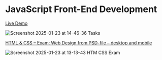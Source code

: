 
# JavaScript Front-End Development 


[Live Demo](https://DemianVassilev.github.io/SirmaAcademy)

![Screenshot 2025-01-23 at 14-46-36 Tasks](https://github.com/user-attachments/assets/2fb9c4c6-de47-4b49-9dfb-a5a2fecc5dad)


[HTML & CSS – Exam: Web Design from PSD-file – desktop and mobile](https://demianvassilev.github.io/SirmaAcademy/HTM&CSS-Exam/index.html)

![Screenshot 2025-01-23 at 13-13-43 HTM   CSS Exam](https://github.com/user-attachments/assets/2e209d8b-1bd7-40cd-a712-eb766b2ab92d)
